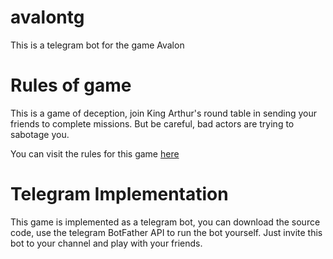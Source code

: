 # avalontg
This is a telegram bot for the game Avalon

# Rules of game
This is a game of deception, join King Arthur's round table in sending your friends to complete missions. But be careful, bad actors are trying to sabotage you.

You can visit the rules for this game [here](!https://avalon.fun/pdfs/rules.pdf)

# Telegram Implementation
This game is implemented as a telegram bot, you can download the source code, use the telegram BotFather API to run the bot yourself. Just invite this bot to your channel and play with your friends. 
